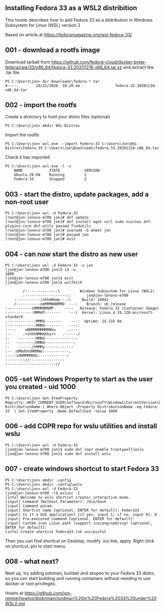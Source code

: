 ## Installing Fedora 33 as a WSL2 distribition

This howto describes how to add Fedora 33 as a distribution in Windows Subsystem for Linux (WSL) version 2

Based on article at https://fedoramagazine.org/wsl-fedora-33/


## 001 - download a rootfs image
Download tarball from
https://github.com/fedora-cloud/docker-brew-fedora/raw/33/x86_64/fedora-33.20201218-x86_64.tar.xz and extract the .tar file

    PS C:\Users\jon> dir Downloads\fedora-*.tar
    d-----        20/12/2020  10:20 am                fedora-33.20201218-x86_64.tar

## 002 - import the rootfs

Create a directory to hold your distro files (optional)

    PS C:\Users\jon> mkdir WSL-Distros

Import the rootfs

    PS C:\Users\jon> wsl.exe --import Fedora-33 C:\Users\Jon\WSL-Distros\Fedora-33 C:\Users\Jon\Downloads\fedora-33.20201218-x86_64.tar

Check it has imported

    PS C:\Users\jon> wsl.exe -l -v
        NAME            STATE           VERSION
        Ubuntu-20.04    Running         2
        Fedora-33       Stopped         2

## 003 - start the distro, update packages, add a non-root user
    PS C:\Users\jon> wsl -d Fedora-33
    [root@jon-lenovo-m700 jon]# dnf update
    [root@jon-lenovo-m700 jon]# dnf install wget curl sudo ncurses dnf-plugins-core dnf-utils passwd findutils
    [root@jon-lenovo-m700 jon]# useradd -G wheel jon 
    [root@jon-lenovo-m700 jon]# passwd jon
    [root@jon-lenovo-m700 jon]# exit

## 004 - can now start the distro as new user
    PS C:\Users\jon> wsl -d Fedora-33 -u jon
    [jon@jon-lenovo-m700 jon]$ id -u
    1000
    [jon@jon-lenovo-m700 jon]$ exit
    [jon@jon-lenovo-m700 jon]$ wslfetch

            /:-------------:\         Windows Subsystem for Linux (WSL2)
            :-------------------::       jon@jon-lenovo-m700
        :-----------/shhOHbmp---:\     Build: 19042
        /-----------omMMMNNNMMD  ---:    Branch: vb_release
    :-----------sMMMMNMNMP.    ---:   Release: Fedora 33 (Container Image)
    :-----------:MMMdP-------    ---\  Kernel: Linux 4.19.128-microsoft-standard
    ,------------:MMMd--------    ---:  Uptime: 1d 21h 6m
    :------------:MMMd-------    .---:
    :----    oNMMMMMMMMMNho     .----:
    :--     .+shhhMMMmhhy++   .------/
    :-    -------:MMMd--------------:
    :-   --------/MMMd-------------;
    :-    ------/hMMMy------------:
    :-- :dMNdhhdNMMNo------------;
    :---:sdNMMMMNds:------------:
    :------:://:-------------::
    :---------------------://

## 005 -set Windows Property to start as the user you created - uid 1000
    PS C:\Users\jon> Get-ItemProperty Registry::HKEY_CURRENT_USER\Software\Microsoft\Windows\CurrentVersion\Lxss\*\ DistributionName | Where-Object -Property DistributionName -eq Fedora-33  | Set-ItemProperty -Name DefaultUid -Value 1000

## 006 - add COPR repo for wslu utilities and install wslu
    PS C:\Users\jon> wsl -d Fedora-33
    [jon@jon-lenovo-m700 jon]$ sudo dnf copr enable trustywolf/wslu
    [jon@jon-lenovo-m700 jon]$ sudo dnf install wslu

## 007 - create windows shortcut to start Fedora 33
    PS C:\Users\jon> mkdir .config
    PS C:\Users\jon> mkdir .config\wslu
    PS C:\Users\jon> wsl -d Fedora-33
    [jon@jon-lenovo-m700 ~]$ wslusc -I
    [info] Welcome to wslu shortcut creator interactive mode.
    [input] Command (Without Parameter): /bin/bash
    [input] Command param:
    [input] Shortcut name [optional, ENTER for default]: Fedora33
    [input] Is it a GUI application? [if yes, input 1; if no, input 0]: 0
    [input] Pre-executed command [optional, ENTER for default]:
    [input] Custom icon Linux path (support ico/png/xpm/svg) [optional, ENTER for default]:
    [info] Create shortcut Fedora33.lnk successful
Then you can find shortcut on Desktop, modify .ico link, apply. Right click on shortcut, pin to start menu.

## 008 - what next?

Next up, try adding pdoman, buildah and skopeo to your Fedora 33 distro, so you can start building and running containers without needing to use docker or root privileges.

Howto at https://github.com/jon-rennie/howtos/blob/main/podman%20in%20Fedora%2033%20under%20WSL2.md